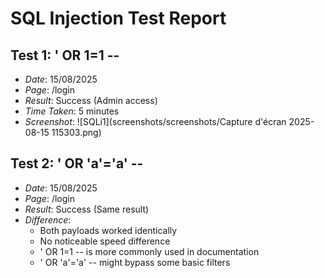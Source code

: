 # SQL Injection Test Report
## Test 1: ' OR 1=1 --
- *Date*: 15/08/2025
- *Page*: /login
- *Result*: Success (Admin access)
- *Time Taken*: 5 minutes
- *Screenshot*: ![SQLi1](screenshots/screenshots/Capture d'écran 2025-08-15 115303.png)

## Test 2: ' OR 'a'='a' --
- *Date*: 15/08/2025
- *Page*: /login
- *Result*: Success (Same result)
- *Difference*: 
  - Both payloads worked identically
  - No noticeable speed difference
  - ' OR 1=1 -- is more commonly used in documentation
  - ' OR 'a'='a' -- might bypass some basic filters
